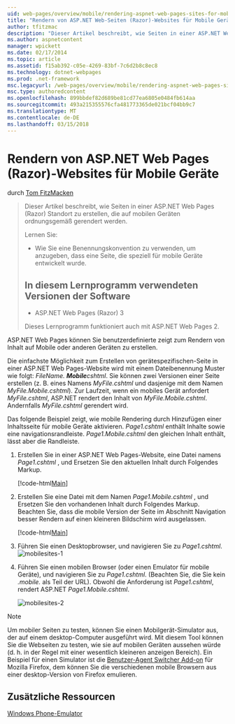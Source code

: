 ```yaml
---
uid: web-pages/overview/mobile/rendering-aspnet-web-pages-sites-for-mobile-devices
title: "Rendern von ASP.NET Web-Seiten (Razor)-Websites für Mobile Geräte | Microsoft Docs"
author: tfitzmac
description: "Dieser Artikel beschreibt, wie Seiten in einer ASP.NET Web Pages (Razor) Standort zu erstellen, die auf mobilen Geräten ordnungsgemäß gerendert werden. Sie lernen: Vorgehensweise Sie..."
ms.author: aspnetcontent
manager: wpickett
ms.date: 02/17/2014
ms.topic: article
ms.assetid: f15ab392-c05e-4269-83bf-7c6d2b8c8ec8
ms.technology: dotnet-webpages
ms.prod: .net-framework
msc.legacyurl: /web-pages/overview/mobile/rendering-aspnet-web-pages-sites-for-mobile-devices
msc.type: authoredcontent
ms.openlocfilehash: 899bbdef82d689be81cd77ea6805e0484fb614aa
ms.sourcegitcommit: 493a215355576cfa481773365de021bcf04bb9c7
ms.translationtype: MT
ms.contentlocale: de-DE
ms.lasthandoff: 03/15/2018
---
```

<a name="rendering-aspnet-web-pages-razor-sites-for-mobile-devices"></a>Rendern von ASP.NET Web Pages (Razor)-Websites für Mobile Geräte
====================
durch [Tom FitzMacken](https://github.com/tfitzmac)

> Dieser Artikel beschreibt, wie Seiten in einer ASP.NET Web Pages (Razor) Standort zu erstellen, die auf mobilen Geräten ordnungsgemäß gerendert werden.
> 
> Lernen Sie:
> 
> - Wie Sie eine Benennungskonvention zu verwenden, um anzugeben, dass eine Seite, die speziell für mobile Geräte entwickelt wurde.
>   
> 
> ## <a name="software-versions-used-in-the-tutorial"></a>In diesem Lernprogramm verwendeten Versionen der Software
> 
> 
> - ASP.NET Web Pages (Razor) 3
>   
> 
> Dieses Lernprogramm funktioniert auch mit ASP.NET Web Pages 2.


ASP.NET Web Pages können Sie benutzerdefinierte zeigt zum Rendern von Inhalt auf Mobile oder anderen Geräten zu erstellen.

Die einfachste Möglichkeit zum Erstellen von gerätespezifischen-Seite in einer ASP.NET Web Pages-Website wird mit einem Dateibenennung Muster wie folgt: *FileName. **Mobile**cshtml*. Sie können zwei Versionen einer Seite erstellen (z. B. eines Namens *MyFile.cshtml* und dasjenige mit dem Namen *MyFile.Mobile.cshtml*). Zur Laufzeit, wenn ein mobiles Gerät anfordert *MyFile.cshtml*, ASP.NET rendert den Inhalt von *MyFile.Mobile.cshtml*. Andernfalls *MyFile.cshtml* gerendert wird.

Das folgende Beispiel zeigt, wie mobile Rendering durch Hinzufügen einer Inhaltsseite für mobile Geräte aktivieren. *Page1.cshtml* enthält Inhalte sowie eine navigationsrandleiste. *Page1.Mobile.cshtml* den gleichen Inhalt enthält, lässt aber die Randleiste.

1. Erstellen Sie in einer ASP.NET Web Pages-Website, eine Datei namens *Page1.cshtml* , und Ersetzen Sie den aktuellen Inhalt durch Folgendes Markup.

    [!code-html[Main](rendering-aspnet-web-pages-sites-for-mobile-devices/samples/sample1.html)]
2. Erstellen Sie eine Datei mit dem Namen *Page1.Mobile.cshtml* , und Ersetzen Sie den vorhandenen Inhalt durch Folgendes Markup. Beachten Sie, dass die mobile Version der Seite im Abschnitt Navigation besser Rendern auf einen kleineren Bildschirm wird ausgelassen.

    [!code-html[Main](rendering-aspnet-web-pages-sites-for-mobile-devices/samples/sample2.html)]
3. Führen Sie einen Desktopbrowser, und navigieren Sie zu *Page1.cshtml*. ![mobilesites-1](rendering-aspnet-web-pages-sites-for-mobile-devices/_static/image1.png)
4. Führen Sie einen mobilen Browser (oder einen Emulator für mobile Geräte), und navigieren Sie zu *Page1.cshtml*. (Beachten Sie, die Sie kein *.mobile.* als Teil der URL). Obwohl die Anforderung ist *Page1.cshtml*, rendert ASP.NET *Page1.Mobile.cshtml*.

    ![mobilesites-2](rendering-aspnet-web-pages-sites-for-mobile-devices/_static/image2.png)

> [!NOTE]
> Um mobiler Seiten zu testen, können Sie einen Mobilgerät-Simulator aus, der auf einem desktop-Computer ausgeführt wird. Mit diesem Tool können Sie die Webseiten zu testen, wie sie auf mobilen Geräten aussehen würde (d. h. in der Regel mit einer wesentlich kleineren anzeigen Bereich). Ein Beispiel für einen Simulator ist die [Benutzer-Agent Switcher Add-on](http://addons.mozilla.org/firefox/addon/user-agent-switcher/) für Mozilla Firefox, dem können Sie die verschiedenen mobile Browsern aus einer desktop-Version von Firefox emulieren.


<a id="Additional_Resources"></a>
## <a name="additional-resources"></a>Zusätzliche Ressourcen


[Windows Phone-Emulator](https://msdn.microsoft.com/library/ff402563(v=VS.92).aspx)
